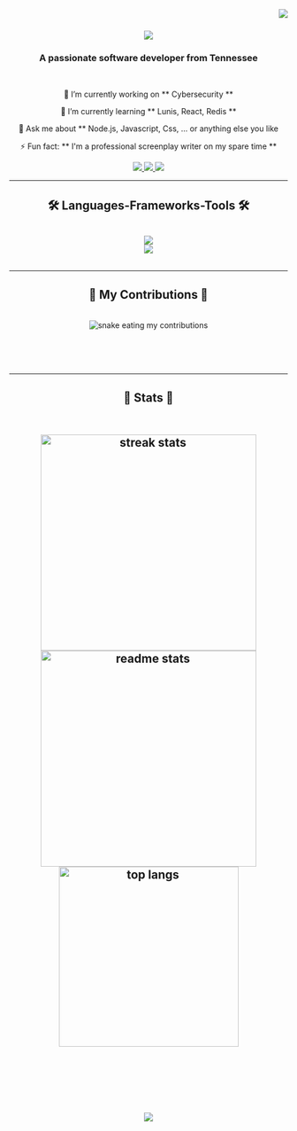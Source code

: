 <img align="right" src="https://visitor-badge.laobi.icu/badge?page_id=bdjoy2028.bdjoy2028" />

<h1 align="center">
    <img src="https://readme-typing-svg.herokuapp.com/?
font=Righteous&size=35&center=true&vCenter=true&width=500&height=70&duration=4000&lines=Hi+There!+👋🏽;+I'm+Braxton+Joy!;" />
</h1>

<h3 align="center">A passionate software developer from Tennessee</h3>

<br/>

<div align="center">

 🔭 I’m currently working on ** Cybersecurity **

 🌱 I’m currently learning ** Lunis, React, Redis ** 

 💬 Ask me about ** Node.js, Javascript, Css, ... or anything else you like

 ⚡ Fun fact: ** I'm a professional screenplay writer on my spare time **

</div>

<div align="center">
  <a href="mailto:bdjoy2028@gmail.com">
    <img src="https://img.shields.io/badge/Gmail-333333?style=for-the-badge&logo=gmail&logoColor=red" target="_blank" />
  </a>
  <a href="https://in.linkedin.com/in/braxton-joy" target="_blank">
    <img src="https://img.shields.io/badge/LinkedIn-0077B5?style=for-the-badge&logo=linkedin&logoColor=white" target="_blank" />
  </a>
  <a href="https://salesp07.github.io" target="_blank">
    <img src="https://img.shields.io/badge/Portfolio-FF5722?style=for-the-badge&logo=todoist&logoColor=white" target"_blank" />
  </a>
</div>

  <hr/>

<h2 align="center">🛠 Languages-Frameworks-Tools 🛠</h2>
<br/>
<div align="center">
  <a href="https://skillicons.dev">
    <img src="https://skillicons.dev/icons?i=nodejs,github,python,javascript,express,firebase,mongodb,c,java" /><br>
    <img src="https://skillicons.dev/icons?i=react,r,bootstrap,mui,mysql,flask,html,css,vscode,figma,git" />
  </a>
</div>

<br/>
<hr/>

<div align="center">
  <h2> 🦠 My Contributions 🦠</h2>
<br>
<img alt="snake eating my contributions" src="https://raw.gitubsercontent.com/bdjoy2028/bdjoy2028/main/github-contribution-grid-snake.svg" />

  <br/><br/><br/>
</div>

<hr/>

<h2 align="center">💯 Stats 💯<h2/>
<br>
<div align=center>
    <img width=390 src="https://streak-stats.demolab.com/?user=bdjoy2028&count_private=true&theme=react&border_radius=10" alt="streak stats"/>
    <img width=390 src="https://github-readme-stats-bdjoy2028.vercel.app/api?username=bdjoy2028&count_private=true&show_icons=true&theme=react&rank_icon=github&border_radius=10" alt="readme stats" />
<br/>
    <img width=325 align"center" src="https://github-readme-stats-bdjoy2028.vercel.app/api/top-langs/?username=bdjoy2028&hide=HTML&langs_count=8&layout=compact&theme=react&border_radius=10&size_weight=0.5&count_weight=0.5&exclude_repo=github-readme-stats" alt="top langs" />
</div>

<br/><br/>
<br/>

<h3 align="center">
    <img src="https://readme-typing-svg.herokuapp.com/?font=Righteous&size=25&center=true&vCenter=true&width=500&height=70&duration=4000&lines=Thanks+for+visiting!+✌🏽;+Shoot+me+a+message+on+Linkedin;I'm+always+down+to+collab+:)">
</a>
